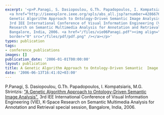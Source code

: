 ```yaml
---
excerpt: '<p>P.Panagi, S. Dasiopoulou, G.Th. Papadopoulos, I. Kompatsiaris, M.G. Strintzis:
  <a href="http://ieeexplore.ieee.org/xpls/abs_all.jsp?arnumber=4286676" target="_blank">&quot;A
  Genetic Algorithm Approach to Ontology-Driven Semantic Image Analysis&quot;</a>,
  3rd IEE International Conference of Visual Information Engineering (VIE), K-Space
  Research on Semantic Multimedia Analysis for Annotation and Retrieval special session,
  Bangalore, India, 2006. <a href="/files/vie06Panagi.pdf"><img align="top" alt=""
  border="0" src="/files/pdf/pdf.png" /></a></p>'
types: publication
tags:
- conference_publications
images: []
publication_date: '2006-01-01T00:00:00'
layout: publication
title: A Genetic Algorithm Approach to Ontology-Driven Semantic  Image Analysis
date: '2006-06-13T16:41:02+03:00'
---
```

<p>P.Panagi, S. Dasiopoulou, G.Th. Papadopoulos, I. Kompatsiaris, M.G. Strintzis: <a href="http://ieeexplore.ieee.org/xpls/abs_all.jsp?arnumber=4286676" target="_blank">&quot;A Genetic Algorithm Approach to Ontology-Driven Semantic Image Analysis&quot;</a>, 3rd IEE International Conference of Visual Information Engineering (VIE), K-Space Research on Semantic Multimedia Analysis for Annotation and Retrieval special session, Bangalore, India, 2006. <a href="/files/vie06Panagi.pdf"><img align="top" alt="" border="0" src="/files/pdf/pdf.png" /></a></p>
